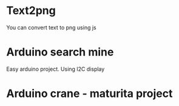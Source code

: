 # Text2png
You can convert text to png using js

# Arduino search mine
Easy arduino project. Using I2C display 

# Arduino crane - maturita project
